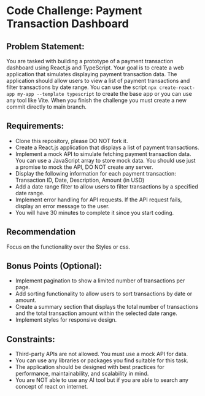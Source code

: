 # Code Challenge: Payment Transaction Dashboard

## Problem Statement:
You are tasked with building a prototype of a payment transaction dashboard using React.js and TypeScript. Your goal is to create a web application that simulates displaying payment transaction data. The application should allow users to view a list of payment transactions and filter transactions by date range. You can use the script  `npx create-react-app my-app --template typescript` to create the base app or you can use any tool like Vite. When you finish the challenge you must create a new commit directly to main branch.

## Requirements:
- Clone this repository, please DO NOT fork it.
- Create a React.js application that displays a list of payment transactions.
- Implement a mock API to simulate fetching payment transaction data. You can use a JavaScript array to store mock data. You should use just a promise to mock the API, DO NOT create any server.
- Display the following information for each payment transaction: Transaction ID, Date, Description, Amount (in USD)
- Add a date range filter to allow users to filter transactions by a specified date range.
- Implement error handling for API requests. If the API request fails, display an error message to the user.
- You will have 30 minutes to complete it since you start coding.

## Recommendation
Focus on the functionality over the Styles or css.

## Bonus Points (Optional):
- Implement pagination to show a limited number of transactions per page.
- Add sorting functionality to allow users to sort transactions by date or amount.
- Create a summary section that displays the total number of transactions and the total transaction amount within the selected date range.
- Implement styles for responsive design.

## Constraints:
- Third-party APIs are not allowed. You must use a mock API for data.
- You can use any libraries or packages you find suitable for this task.
- The application should be designed with best practices for performance, maintainability, and scalability in mind.
- You are NOT able to use any AI tool but if you are able to search any concept of react on internet.
